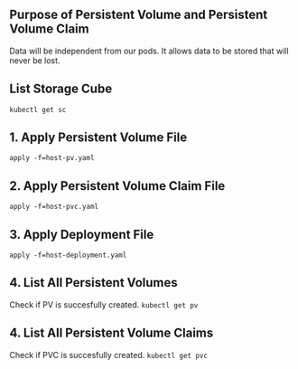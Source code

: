 ## Purpose of Persistent Volume and Persistent Volume Claim
Data will be independent from our pods. It allows data to be stored that will never be lost. 

## List Storage Cube
`kubectl get sc`

## 1. Apply Persistent Volume File
`apply -f=host-pv.yaml`

## 2. Apply Persistent Volume Claim File
`apply -f=host-pvc.yaml`

## 3. Apply Deployment File
`apply -f=host-deployment.yaml`

## 4. List All Persistent Volumes
Check if PV is succesfully created.
`kubectl get pv`

## 4. List All Persistent Volume Claims
Check if PVC is succesfully created.
`kubectl get pvc`